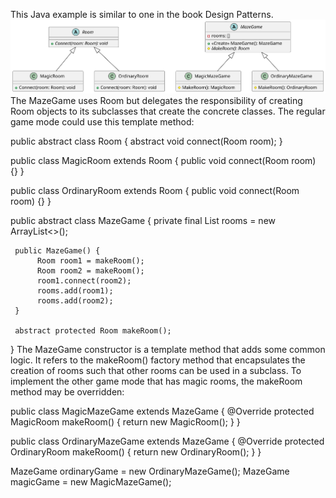 This Java example is similar to one in the book Design Patterns.
![alt text](image.png)
The MazeGame uses Room but delegates the responsibility of creating Room objects to its subclasses that create the concrete classes. The regular game mode could use this template method:

public abstract class Room {
    abstract void connect(Room room);
}

public class MagicRoom extends Room {
    public void connect(Room room) {}
}

public class OrdinaryRoom extends Room {
    public void connect(Room room) {}
}

public abstract class MazeGame {
     private final List<Room> rooms = new ArrayList<>();

     public MazeGame() {
          Room room1 = makeRoom();
          Room room2 = makeRoom();
          room1.connect(room2);
          rooms.add(room1);
          rooms.add(room2);
     }

     abstract protected Room makeRoom();
}
The MazeGame constructor is a template method that adds some common logic. It refers to the makeRoom() factory method that encapsulates the creation of rooms such that other rooms can be used in a subclass. To implement the other game mode that has magic rooms, the makeRoom method may be overridden:

public class MagicMazeGame extends MazeGame {
    @Override
    protected MagicRoom makeRoom() {
        return new MagicRoom();
    }
}

public class OrdinaryMazeGame extends MazeGame {
    @Override
    protected OrdinaryRoom makeRoom() {
        return new OrdinaryRoom();
    }
}

MazeGame ordinaryGame = new OrdinaryMazeGame();
MazeGame magicGame = new MagicMazeGame();